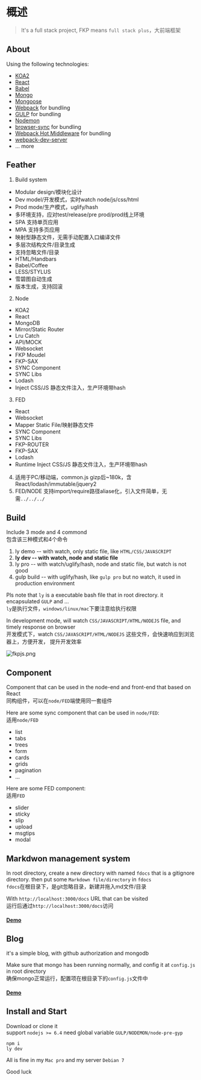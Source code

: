 # 概述
> It's a full stack project, FKP means `full stack plus`，大前端框架  

## About
Using the following technologies:  

* [KOA2](https://github.com/koajs/koa)
* [React](https://github.com/facebook/react)
* [Babel](https://github.com/babel/babel)
* [Mongo](https://github.com/mongodb/mongo)
* [Mongoose](https://github.com/Automattic/mongoose)
* [Webpack](http://webpack.github.io) for bundling
* [GULP](https://github.com/gulpjs/gulp) for bundling
* [Nodemon](https://github.com/remy/nodemon)
* [browser-sync](https://github.com/BrowserSync/browser-sync) for bundling
* [Webpack Hot Middleware](https://github.com/glenjamin/webpack-hot-middleware) for bundling
* [webpack-dev-server](https://github.com/webpack/webpack-dev-server)
* ... more  

## Feather  
1. Build system  
  * Modular design/模块化设计
  * Dev model/开发模式，实时watch node/js/css/html
  * Prod mode/生产模式，uglify/hash
  * 多环境支持，应对test/release/pre prod/prod线上环境
  * SPA 支持单页应用
  * MPA 支持多页应用
  * 映射型静态文件，无需手动配置入口编译文件
  * 多层次结构文件/目录生成
  * 支持忽略文件/目录
  * HTML/Handbars
  * Babel/Coffee
  * LESS/STYLUS
  * 雪碧图自动生成
  * 版本生成，支持回滚
2. Node
  * KOA2
  * React
  * MongoDB
  * Mirror/Static Router
  * Lru Catch
  * API/MOCK
  * Websocket
  * FKP Moudel
  * FKP-SAX
  * SYNC Component
  * SYNC Libs
  * Lodash   
  * Inject CSS/JS 静态文件注入，生产环境带hash
3. FED
  * React
  * Websocket   
  * Mapper Static File/映射静态文件
  * SYNC Component
  * SYNC Libs
  * FKP-ROUTER
  * FKP-SAX
  * Lodash
  * Runtime Inject CSS/JS 静态文件注入，生产环境带hash   
4. 适用于PC/移动端，common.js gizp后~180k，含React/lodash/immutable/jquery2
5. FED/NODE 支持import/require路径aliase化，引入文件简单，无需`../../../`

## Build
Include 3 mode and 4 commond  
包含该三种模式和4个命令  
1. ly demo -- with watch, only static file, like `HTML/CSS/JAVASCRIPT`  
2. **ly dev -- with watch, node and static file**   
3. ly pro --  with watch/uglify/hash, node and static file, but watch is not good   
4. gulp build -- with uglify/hash, like `gulp pro` but no watch, it used in production environment    

Pls note that `ly` is a executable bash file that in root directory. it encapsulated `GULP` and ...   
`ly`是执行文件，`windows/linux/mac`下要注意给执行权限  

In development mode, will watch `CSS/JAVASCRIPT/HTML/NODEJS` file, and timely response on browser  
开发模式下，watch `CSS/JAVASCRIPT/HTML/NODEJS` 这些文件，会快速响应到浏览器上，方便开发， 提升开发效率  

![fkpjs.png](http://www.agzgz.com/uploader/web-911000945015718614776488827802026.png)

## Component  
Component that can be used in the node-end and front-end that based on React  
同构组件，可以在`node/FED`端使用同一套组件  

Here are some sync component that can be used in `node/FED`:  
适用`node/FED`
* list
* tabs
* trees
* form
* cards
* grids
* pagination
* ...

Here are some FED component:  
适用`FED`  

* slider
* sticky
* slip
* upload
* msgtips
* modal


## Markdwon management system  
In root directory, create a new directory with named `fdocs` that is a gitignore directory. then put some `Markdown file/directory` in `fdocs`  
`fdocs`在根目录下，是git忽略目录，新建并拖入md文件/目录  

With `http://localhost:3000/docs` URL that can be visited  
运行后通过`http://localhost:3000/docs`访问  

#### [Demo](http://www.agzgz.com/docs/fkpdoc)  



## Blog
it's a simple blog, with github authorization and mongodb  

Make sure that mongo has been running normally, and config it at `config.js` in root directory  
确保mongo正常运行，配置项在根目录下的`config.js`文件中  

#### [Demo](http://www.agzgz.com/blog)  


## Install and Start  

Download or clone it  
support `nodejs >= 6.4`
need global variable `GULP/NODEMON/node-pre-gyp`  

    npm i
    ly dev

All is fine in my `Mac pro` and my server `Debian 7`  

Good luck
